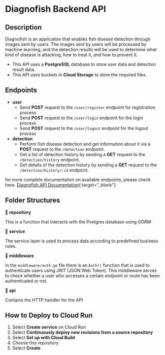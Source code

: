 # Diagnofish Backend API

## Description

Diagnofish is an application that enables fish disease detection through images sent by users. The images sent by users will be processed by machine learning, and the detection results will be used to determine what kind of disease is attacking, how to treat it, and how to prevent it.

- This API uses a **PostgreSQL** database to store user data and detection result data.
- This API uses buckets in **Cloud Storage** to store the required files.

## Endpoints 

- **user**
  - Send **POST** request to the `/user/register` endpoint for registration process
  - Send **POST** request to the `/user/login` endpoint for the login process 
  - Send **POST** request to the `/user/logout` endpoint for the logout process
- **detection**
  - Perform fish disease detection and get information about it via a **POST** request to the `/detection` endpoint.
  - Get a list of detection history by sending a **GET** request to the `/detection/history` endpoint.
  - Get details of the detection history by sending a **GET** request to the `/detection/history/:id` endpoint.
 
for more complete documentation on available endpoints, please check here. [Diagnofish API Documentation](https://documenter.getpostman.com/view/21174179/2s9YkrZeBF){:target="_blank"}


## Folder Structures

📁 **repository**

This is a function that interacts with the Postgres database using GORM

📁 **service**

The service layer is used to process data according to predefined business rules.

📁 **middleware**

In the `middleware/auth.go` file there is an `Auth()` function that is used to authenticate users using JWT (JSON Web Token). This middleware serves to check whether a user who accesses a certain endpoint or route has been authenticated or not.

📁 **api**

Contains the HTTP handler for the API

## How to Deploy to Cloud Run

1. Select **Create service** on Cloud Run
2. Select **Continuously deploy new revisions from a source repository**
3. Select **Set up with Cloud Build**
4. Choose this repository
5. Select **Create**

